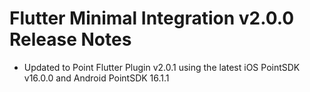 # Flutter Minimal Integration v2.0.0 Release Notes

- Updated to Point Flutter Plugin v2.0.1 using the latest iOS PointSDK v16.0.0 and Android PointSDK 16.1.1